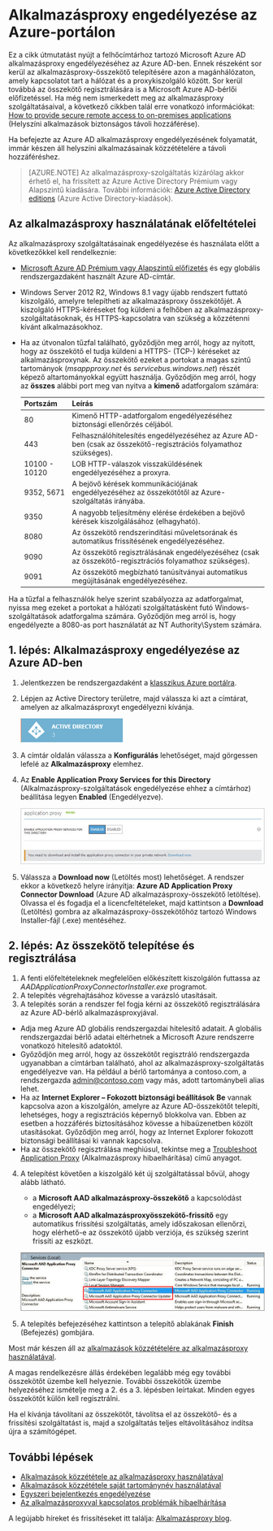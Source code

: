 <properties
    pageTitle="Az Azure AD-alkalmazásproxy engedélyezése | Microsoft Azure"
    description="A klasszikus Azure portálon kapcsolja be az alkalmazásproxyt, majd telepítse a fordított proxyhoz tartozó összekötőket."
    services="active-directory"
    documentationCenter=""
    authors="kgremban"
    manager="StevenPo"
    editor=""/>

<tags
    ms.service="active-directory"
    ms.workload="identity"
    ms.tgt_pltfrm="na"
    ms.devlang="na"
    ms.topic="get-started-article"
    ms.date="06/01/2016"
    ms.author="kgremban"/>

# Alkalmazásproxy engedélyezése az Azure-portálon

Ez a cikk útmutatást nyújt a felhőcímtárhoz tartozó Microsoft Azure AD alkalmazásproxy engedélyezéséhez az Azure AD-ben. Ennek részeként sor kerül az alkalmazásproxy-összekötő telepítésére azon a magánhálózaton, amely kapcsolatot tart a hálózat és a proxykiszolgáló között. Sor kerül továbbá az összekötő regisztrálására is a Microsoft Azure AD-bérlői előfizetéssel. Ha még nem ismerkedett meg az alkalmazásproxy szolgáltatásaival, a következő cikkben talál erre vonatkozó információkat: [How to provide secure remote access to on-premises applications](active-directory-application-proxy-get-started.md) (Helyszíni alkalmazások biztonságos távoli hozzáférése).

Ha befejezte az Azure AD alkalmazásproxy engedélyezésének folyamatát, immár készen áll helyszíni alkalmazásainak közzétételére a távoli hozzáféréshez.

> [AZURE.NOTE] Az alkalmazásproxy-szolgáltatás kizárólag akkor érhető el, ha frissített az Azure Active Directory Prémium vagy Alapszintű kiadására. További információk: [Azure Active Directory editions](active-directory-editions.md) (Azure Active Directory-kiadások).

## Az alkalmazásproxy használatának előfeltételei
Az alkalmazásproxy szolgáltatásainak engedélyezése és használata előtt a következőkkel kell rendelkeznie:

- [Microsoft Azure AD Prémium vagy Alapszintű előfizetés](active-directory-editions.md) és egy globális rendszergazdaként használt Azure AD-címtár.
- Windows Server 2012 R2, Windows 8.1 vagy újabb rendszert futtató kiszolgáló, amelyre telepítheti az alkalmazásproxy összekötőjét. A kiszolgáló HTTPS-kéréseket fog küldeni a felhőben az alkalmazásproxy-szolgáltatásoknak, és HTTPS-kapcsolatra van szükség a közzétenni kívánt alkalmazásokhoz.
- Ha az útvonalon tűzfal található, győződjön meg arról, hogy az nyitott, hogy az összekötő el tudja küldeni a HTTPS- (TCP-) kéréseket az alkalmazásproxynak. Az összekötő ezeket a portokat a magas szintű tartományok (*msappproxy.net* és *servicebus.windows.net*) részét képező altartományokkal együtt használja. Győződjön meg arról, hogy az **összes** alábbi port meg van nyitva a **kimenő** adatforgalom számára:

  	| Portszám | Leírás |
  	| --- | --- |
  	| 80 | Kimenő HTTP-adatforgalom engedélyezéséhez biztonsági ellenőrzés céljából. |
  	| 443 | Felhasználóhitelesítés engedélyezéséhez az Azure AD-ben (csak az összekötő-regisztrációs folyamathoz szükséges). |
  	| 10100 - 10120 | LOB HTTP-válaszok visszaküldésének engedélyezéséhez a proxyra. |
  	| 9352, 5671 | A bejövő kérések kommunikációjának engedélyezéséhez az összekötőtől az Azure-szolgáltatás irányába. |
  	| 9350 | A nagyobb teljesítmény elérése érdekében a bejövő kérések kiszolgálásához (elhagyható). |
  	| 8080 | Az összekötő rendszerindítási műveletsorának és automatikus frissítésének engedélyezéséhez. |
  	| 9090 | Az összekötő regisztrálásának engedélyezéséhez (csak az összekötő-regisztrációs folyamathoz szükséges). |
  	| 9091 | Az összekötő megbízható tanúsítványai automatikus megújításának engedélyezéséhez. |

Ha a tűzfal a felhasználók helye szerint szabályozza az adatforgalmat, nyissa meg ezeket a portokat a hálózati szolgáltatásként futó Windows-szolgáltatások adatforgalma számára. Győződjön meg arról is, hogy engedélyezte a 8080-as port használatát az NT Authority\System számára.


## 1. lépés: Alkalmazásproxy engedélyezése az Azure AD-ben
1. Jelentkezzen be rendszergazdaként a [klasszikus Azure portálra](https://manage.windowsazure.com/).
2. Lépjen az Active Directory területre, majd válassza ki azt a címtárat, amelyen az alkalmazásproxyt engedélyezni kívánja.

    ![Active Directory – ikon](./media/active-directory-application-proxy-enable/ad_icon.png)

3. A címtár oldalán válassza a **Konfigurálás** lehetőséget, majd görgessen lefelé az **Alkalmazásproxy** elemhez.
4. Az **Enable Application Proxy Services for this Directory** (Alkalmazásproxy-szolgáltatások engedélyezése ehhez a címtárhoz) beállítása legyen **Enabled** (Engedélyezve).

    ![Alkalmazásproxy engedélyezése](./media/active-directory-application-proxy-enable/app_proxy_enable.png)

5. Válassza a **Download now** (Letöltés most) lehetőséget. A rendszer ekkor a következő helyre irányítja: **Azure AD Application Proxy Connector Download** (Azure AD alkalmazásproxy-összekötő letöltése). Olvassa el és fogadja el a licencfeltételeket, majd kattintson a **Download** (Letöltés) gombra az alkalmazásproxy-összekötőhöz tartozó Windows Installer-fájl (.exe) mentéséhez.

## 2. lépés: Az összekötő telepítése és regisztrálása
1. A fenti előfeltételeknek megfelelően előkészített kiszolgálón futtassa az *AADApplicationProxyConnectorInstaller.exe* programot.
2. A telepítés végrehajtásához kövesse a varázsló utasításait.
3. A telepítés során a rendszer fel fogja kérni az összekötő regisztrálására az Azure AD-bérlő alkalmazásproxyjával.

  - Adja meg Azure AD globális rendszergazdai hitelesítő adatait. A globális rendszergazdai bérlő adatai eltérhetnek a Microsoft Azure rendszerre vonatkozó hitelesítő adatoktól.
  - Győződjön meg arról, hogy az összekötőt regisztráló rendszergazda ugyanabban a címtárban található, ahol az alkalmazásproxy-szolgáltatás engedélyezve van. Ha például a bérlő tartománya a contoso.com, a rendszergazda admin@contoso.com vagy más, adott tartománybeli alias lehet.
  - Ha az **Internet Explorer – Fokozott biztonsági beállítások** **Be** vannak kapcsolva azon a kiszolgálón, amelyre az Azure AD-összekötőt telepíti, lehetséges, hogy a regisztrációs képernyő blokkolva van. Ebben az esetben a hozzáférés biztosításához kövesse a hibaüzenetben közölt utasításokat. Győződjön meg arról, hogy az Internet Explorer fokozott biztonsági beállításai ki vannak kapcsolva.
  - Ha az összekötő regisztrálása meghiúsul, tekintse meg a [Troubleshoot Application Proxy](active-directory-application-proxy-troubleshoot.md) (Alkalmazásproxy hibaelhárítása) című anyagot.  

4. A telepítést követően a kiszolgáló két új szolgáltatással bővül, ahogy alább látható.

    - a **Microsoft AAD alkalmazásproxy-összekötő** a kapcsolódást engedélyezi;
    - a **Microsoft AAD alkalmazásproxyösszekötő-frissítő** egy automatikus frissítési szolgáltatás, amely időszakosan ellenőrzi, hogy elérhető-e az összekötő újabb verziója, és szükség szerint frissíti az eszközt.

    ![Az alkalmazásproxy összekötőjének szolgáltatásai – képernyőfelvétel](./media/active-directory-application-proxy-enable/app_proxy_services.png)

5. A telepítés befejezéséhez kattintson a telepítő ablakának **Finish** (Befejezés) gombjára.

Most már készen áll az [alkalmazások közzétételére az alkalmazásproxy használatával](active-directory-application-proxy-publish.md).

A magas rendelkezésre állás érdekében legalább még egy további összekötőt üzembe kell helyeznie. További összekötők üzembe helyezéséhez ismételje meg a 2. és a 3. lépésben leírtakat. Minden egyes összekötőt külön kell regisztrálni.

Ha el kívánja távolítani az összekötőt, távolítsa el az összekötő- és a frissítési szolgáltatást is, majd a szolgáltatás teljes eltávolításához indítsa újra a számítógépet.


## További lépések

- [Alkalmazások közzététele az alkalmazásproxy használatával](active-directory-application-proxy-publish.md)
- [Alkalmazások közzététele saját tartománynév használatával](active-directory-application-proxy-custom-domains.md)
- [Egyszeri bejelentkezés engedélyezése](active-directory-application-proxy-sso-using-kcd.md)
- [Az alkalmazásproxyval kapcsolatos problémák hibaelhárítása](active-directory-application-proxy-troubleshoot.md)

A legújabb híreket és frissítéseket itt találja: [Alkalmazásproxy blog](http://blogs.technet.com/b/applicationproxyblog/).



<!--HONumber=Jun16_HO2-->


